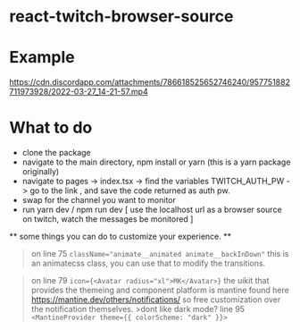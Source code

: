 # react-twitch-browser-source

# Example
https://cdn.discordapp.com/attachments/786618525652746240/957751882711973928/2022-03-27_14-21-57.mp4


# What to do

- clone the package
- navigate to the main directory, npm install or yarn (this is a yarn package originally)
- navigate to pages -> index.tsx -> find the variables TWITCH_AUTH_PW -> go to the link , and save the code returned as auth pw.
- swap <yourchannelname> for the channel you want to monitor
- run yarn dev / npm run dev [ use the localhost url as a browser source on twitch, watch the messages be monitored ]

** some things you can do to customize your experience. **
  > on line 75 `className="animate__animated animate__backInDown"`
  this is an animatecss class, you can use that to modify the transitions.

  >on line 79 ` icon={<Avatar radius="xl">MK</Avatar>} `
    the uikit that provides the themeing and component platform is mantine found here https://mantine.dev/others/notifications/
  so free customization over the notification themselves.
    >dont like dark mode? line 95 `<MantineProvider theme={{ colorScheme: "dark" }}>` 
